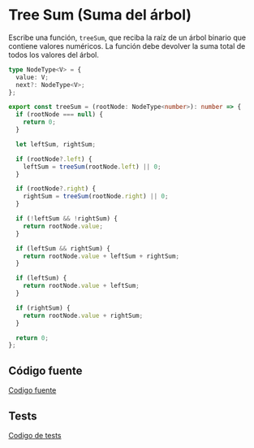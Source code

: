 # Tree Sum (Suma del árbol)

Escribe una función, `treeSum`, que reciba la raíz de un árbol binario que contiene valores numéricos. La función debe devolver la suma total de todos los valores del árbol.

```typescript
type NodeType<V> = {
  value: V;
  next?: NodeType<V>;
};

export const treeSum = (rootNode: NodeType<number>): number => {
  if (rootNode === null) {
    return 0;
  }

  let leftSum, rightSum;

  if (rootNode?.left) {
    leftSum = treeSum(rootNode.left) || 0;
  }

  if (rootNode?.right) {
    rightSum = treeSum(rootNode.right) || 0;
  }

  if (!leftSum && !rightSum) {
    return rootNode.value;
  }

  if (leftSum && rightSum) {
    return rootNode.value + leftSum + rightSum;
  }

  if (leftSum) {
    return rootNode.value + leftSum;
  }

  if (rightSum) {
    return rootNode.value + rightSum;
  }

  return 0;
};
```

## Código fuente
[Codigo fuente](./tree-sum.ts)

## Tests
[Codigo de tests](./tree-sum.test.ts)
